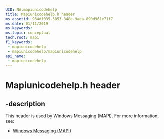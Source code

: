 ```yaml
---
UID: NA:mapiunicodehelp
title: Mapiunicodehelp.h header
ms.assetid: 934df035-3853-348e-9aea-890d961e71f7
ms.date: 01/11/2019
ms.keywords: 
ms.topic: conceptual
tech.root: mapi
f1_keywords:
 - mapiunicodehelp
 - mapiunicodehelp/mapiunicodehelp
api_name:
 - mapiunicodehelp
---
```


# Mapiunicodehelp.h header


## -description

This header is used by Windows Messaging (MAPI). For more information, see:

- [Windows Messaging (MAPI)](../_mapi/index.md)

